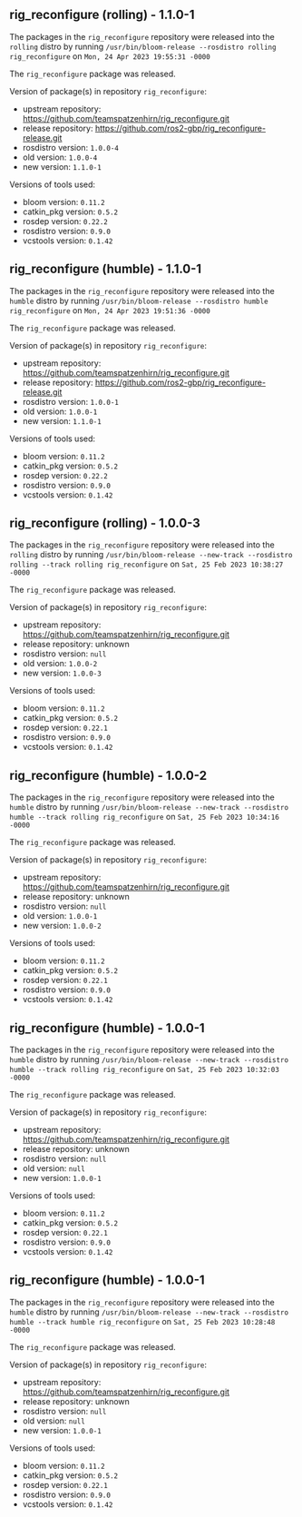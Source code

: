 ## rig_reconfigure (rolling) - 1.1.0-1

The packages in the `rig_reconfigure` repository were released into the `rolling` distro by running `/usr/bin/bloom-release --rosdistro rolling rig_reconfigure` on `Mon, 24 Apr 2023 19:55:31 -0000`

The `rig_reconfigure` package was released.

Version of package(s) in repository `rig_reconfigure`:

- upstream repository: https://github.com/teamspatzenhirn/rig_reconfigure.git
- release repository: https://github.com/ros2-gbp/rig_reconfigure-release.git
- rosdistro version: `1.0.0-4`
- old version: `1.0.0-4`
- new version: `1.1.0-1`

Versions of tools used:

- bloom version: `0.11.2`
- catkin_pkg version: `0.5.2`
- rosdep version: `0.22.2`
- rosdistro version: `0.9.0`
- vcstools version: `0.1.42`


## rig_reconfigure (humble) - 1.1.0-1

The packages in the `rig_reconfigure` repository were released into the `humble` distro by running `/usr/bin/bloom-release --rosdistro humble rig_reconfigure` on `Mon, 24 Apr 2023 19:51:36 -0000`

The `rig_reconfigure` package was released.

Version of package(s) in repository `rig_reconfigure`:

- upstream repository: https://github.com/teamspatzenhirn/rig_reconfigure.git
- release repository: https://github.com/ros2-gbp/rig_reconfigure-release.git
- rosdistro version: `1.0.0-1`
- old version: `1.0.0-1`
- new version: `1.1.0-1`

Versions of tools used:

- bloom version: `0.11.2`
- catkin_pkg version: `0.5.2`
- rosdep version: `0.22.2`
- rosdistro version: `0.9.0`
- vcstools version: `0.1.42`


## rig_reconfigure (rolling) - 1.0.0-3

The packages in the `rig_reconfigure` repository were released into the `rolling` distro by running `/usr/bin/bloom-release --new-track --rosdistro rolling --track rolling rig_reconfigure` on `Sat, 25 Feb 2023 10:38:27 -0000`

The `rig_reconfigure` package was released.

Version of package(s) in repository `rig_reconfigure`:

- upstream repository: https://github.com/teamspatzenhirn/rig_reconfigure.git
- release repository: unknown
- rosdistro version: `null`
- old version: `1.0.0-2`
- new version: `1.0.0-3`

Versions of tools used:

- bloom version: `0.11.2`
- catkin_pkg version: `0.5.2`
- rosdep version: `0.22.1`
- rosdistro version: `0.9.0`
- vcstools version: `0.1.42`


## rig_reconfigure (humble) - 1.0.0-2

The packages in the `rig_reconfigure` repository were released into the `humble` distro by running `/usr/bin/bloom-release --new-track --rosdistro humble --track rolling rig_reconfigure` on `Sat, 25 Feb 2023 10:34:16 -0000`

The `rig_reconfigure` package was released.

Version of package(s) in repository `rig_reconfigure`:

- upstream repository: https://github.com/teamspatzenhirn/rig_reconfigure.git
- release repository: unknown
- rosdistro version: `null`
- old version: `1.0.0-1`
- new version: `1.0.0-2`

Versions of tools used:

- bloom version: `0.11.2`
- catkin_pkg version: `0.5.2`
- rosdep version: `0.22.1`
- rosdistro version: `0.9.0`
- vcstools version: `0.1.42`


## rig_reconfigure (humble) - 1.0.0-1

The packages in the `rig_reconfigure` repository were released into the `humble` distro by running `/usr/bin/bloom-release --new-track --rosdistro humble --track rolling rig_reconfigure` on `Sat, 25 Feb 2023 10:32:03 -0000`

The `rig_reconfigure` package was released.

Version of package(s) in repository `rig_reconfigure`:

- upstream repository: https://github.com/teamspatzenhirn/rig_reconfigure.git
- release repository: unknown
- rosdistro version: `null`
- old version: `null`
- new version: `1.0.0-1`

Versions of tools used:

- bloom version: `0.11.2`
- catkin_pkg version: `0.5.2`
- rosdep version: `0.22.1`
- rosdistro version: `0.9.0`
- vcstools version: `0.1.42`


## rig_reconfigure (humble) - 1.0.0-1

The packages in the `rig_reconfigure` repository were released into the `humble` distro by running `/usr/bin/bloom-release --new-track --rosdistro humble --track humble rig_reconfigure` on `Sat, 25 Feb 2023 10:28:48 -0000`

The `rig_reconfigure` package was released.

Version of package(s) in repository `rig_reconfigure`:

- upstream repository: https://github.com/teamspatzenhirn/rig_reconfigure.git
- release repository: unknown
- rosdistro version: `null`
- old version: `null`
- new version: `1.0.0-1`

Versions of tools used:

- bloom version: `0.11.2`
- catkin_pkg version: `0.5.2`
- rosdep version: `0.22.1`
- rosdistro version: `0.9.0`
- vcstools version: `0.1.42`


